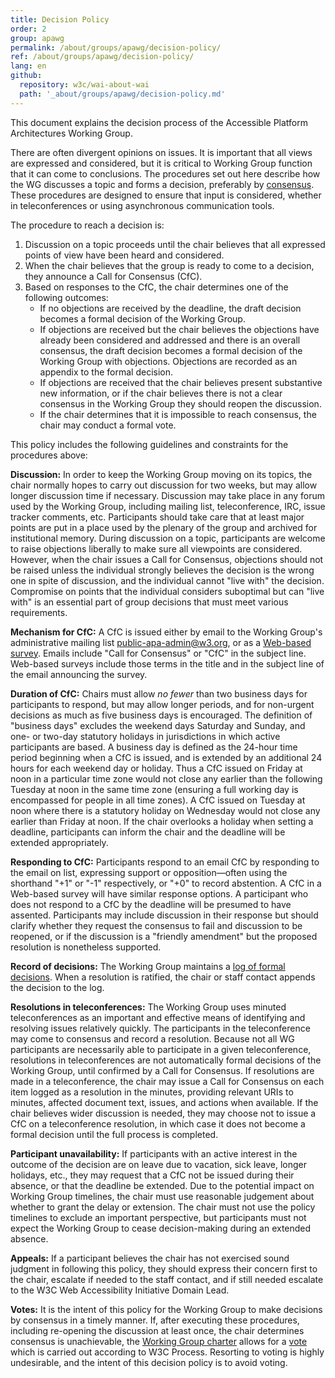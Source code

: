 ```yaml
---
title: Decision Policy
order: 2
group: apawg
permalink: /about/groups/apawg/decision-policy/
ref: /about/groups/apawg/decision-policy/
lang: en
github:
  repository: w3c/wai-about-wai
  path: '_about/groups/apawg/decision-policy.md'
---
```


This document explains the decision process of the Accessible Platform Architectures Working Group.

There are often divergent opinions on issues. It is important that all views are expressed and considered, but it is critical to Working Group function that it can come to conclusions. The procedures set out here describe how the WG discusses a topic and forms a decision, preferably by [consensus](https://www.w3.org/Consortium/Process/#Consensus). These procedures are designed to ensure that input is considered, whether in teleconferences or using asynchronous communication tools.

The procedure to reach a decision is:

1. Discussion on a topic proceeds until the chair believes that all expressed points of view have been heard and considered.
2. When the chair believes that the group is ready to come to a decision, they announce a Call for Consensus (CfC).
3. Based on responses to the CfC, the chair determines one of the following outcomes:
    - If no objections are received by the deadline, the draft decision becomes a formal decision of the Working Group.
    - If objections are received but the chair believes the objections have already been considered and addressed and there is an overall consensus, the draft decision becomes a formal decision of the Working Group with objections. Objections are recorded as an appendix to the formal decision.
    - If objections are received that the chair believes present substantive new information, or if the chair believes there is not a clear consensus in the Working Group they should reopen the discussion.
    - If the chair determines that it is impossible to reach consensus, the chair may conduct a formal vote.

This policy includes the following guidelines and constraints for the procedures above:

**Discussion:** In order to keep the Working Group moving on its topics, the chair normally hopes to carry out discussion for two weeks, but may allow longer discussion time if necessary. Discussion may take place in any forum used by the Working Group, including mailing list, teleconference, IRC, issue tracker comments, etc. Participants should take care that at least major points are put in a place used by the plenary of the group and archived for institutional memory. During discussion on a topic, participants are welcome to raise objections liberally to make sure all viewpoints are considered. However, when the chair issues a Call for Consensus, objections should not be raised unless the individual strongly believes the decision is the wrong one in spite of discussion, and the individual cannot "live with" the decision. Compromise on points that the individual considers suboptimal but can "live with" is an essential part of group decisions that must meet various requirements.

**Mechanism for CfC:** A CfC is issued either by email to the Working Group's administrative mailing list [public-apa-admin@w3.org](https://lists.w3.org/Archives/Public/public-apa-admin/), or as a [Web-based survey](https://www.w3.org/2002/09/wbs/83907/). Emails include "Call for Consensus" or "CfC" in the subject line. Web-based surveys include those terms in the title and in the subject line of the email announcing the survey.

**Duration of CfC:** Chairs must allow _no fewer_ than two business days for participants to respond, but may allow longer periods, and for non-urgent decisions as much as five business days is encouraged. The definition of "business days" excludes the weekend days Saturday and Sunday, and one- or two-day statutory holidays in jurisdictions in which active participants are based. A business day is defined as the 24-hour time period beginning when a CfC is issued, and is extended by an additional 24 hours for each weekend day or holiday. Thus a CfC issued on Friday at noon in a particular time zone would not close any earlier than the following Tuesday at noon in the same time zone (ensuring a full working day is encompassed for people in all time zones). A CfC issued on Tuesday at noon where there is a statutory holiday on Wednesday would not close any earlier than Friday at noon. If the chair overlooks a holiday when setting a deadline, participants can inform the chair and the deadline will be extended appropriately.

**Responding to CfC:** Participants respond to an email CfC by responding to the email on list, expressing support or opposition—often using the shorthand "+1" or "-1" respectively, or "+0" to record abstention. A CfC in a Web-based survey will have similar response options. A participant who does not respond to a CfC by the deadline will be presumed to have assented. Participants may include discussion in their response but should clarify whether they request the consensus to fail and discussion to be reopened, or if the discussion is a "friendly amendment" but the proposed resolution is nonetheless supported.

**Record of decisions:** The Working Group maintains a [log of formal decisions](https://www.w3.org/WAI/APA/wiki/Decisions). When a resolution is ratified, the chair or staff contact appends the decision to the log.

**Resolutions in teleconferences:** The Working Group uses minuted teleconferences as an important and effective means of identifying and resolving issues relatively quickly. The participants in the teleconference may come to consensus and record a resolution. Because not all WG participants are necessarily able to participate in a given teleconference, resolutions in teleconferences are not automatically formal decisions of the Working Group, until confirmed by a Call for Consensus. If resolutions are made in a teleconference, the chair may issue a Call for Consensus on each item logged as a resolution in the minutes, providing relevant URIs to minutes, affected document text, issues, and actions when available. If the chair believes wider discussion is needed, they may choose not to issue a CfC on a teleconference resolution, in which case it does not become a formal decision until the full process is completed.

**Participant unavailability:** If participants with an active interest in the outcome of the decision are on leave due to vacation, sick leave, longer holidays, etc., they may request that a CfC not be issued during their absence, or that the deadline be extended. Due to the potential impact on Working Group timelines, the chair must use reasonable judgement about whether to grant the delay or extension. The chair must not use the policy timelines to exclude an important perspective, but participants must not expect the Working Group to cease decision-making during an extended absence.

**Appeals:** If a participant believes the chair has not exercised sound judgment in following this policy, they should express their concern first to the chair, escalate if needed to the staff contact, and if still needed escalate to the W3C Web Accessibility Initiative Domain Lead.

**Votes:** It is the intent of this policy for the Working Group to make decisions by consensus in a timely manner. If, after executing these procedures, including re-opening the discussion at least once, the chair determines consensus is unachievable, the [Working Group charter](https://www.w3.org/WAI/APA/charter) allows for a [vote](https://www.w3.org/Consortium/Process/#Votes) which is carried out according to W3C Process. Resorting to voting is highly undesirable, and the intent of this decision policy is to avoid voting.
